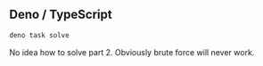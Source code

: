 ## Deno / TypeScript

```sh
deno task solve
```

No idea how to solve part 2. Obviously brute force will never work.
